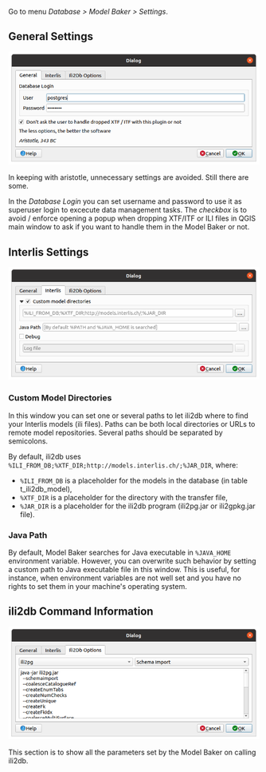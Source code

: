 Go to menu *Database > Model Baker > Settings*.

## General Settings
![general settings](../assets/settings_general.png)

In keeping with aristotle, unnecessary settings are avoided. Still there are some.

In the *Database Login* you can set username and password to use it as superuser login to excecute data management tasks. The *checkbox* is to avoid / enforce opening a popup when dropping XTF/ITF or ILI files in QGIS main window to ask if you want to handle them in the Model Baker or not.

## Interlis Settings

![interlis settings](../assets/settings_interlis.png)
### Custom Model Directories

In this window you can set one or several paths to let ili2db where to find your Interlis models (ili files). Paths can be both local directories or URLs to remote model repositories. Several paths should be separated by semicolons.

By default, ili2db uses `%ILI_FROM_DB;%XTF_DIR;http://models.interlis.ch/;%JAR_DIR`, where:

-  `%ILI_FROM_DB` is a placeholder for the models in the database (in table t_ili2db_model),
-  `%XTF_DIR` is a placeholder for the directory with the transfer file,
-  `%JAR_DIR` is a placeholder for the ili2db program (ili2pg.jar or ili2gpkg.jar file).

### Java Path

By default, Model Baker searches for Java executable in `%JAVA_HOME` environment variable. However, you can overwrite such behavior by setting a custom path to Java executable file in this window. This is useful, for instance, when environment variables are not well set and you have no rights to set them in your machine's operating system.

## ili2db Command Information

![ili2db settings](../assets/settings_ili2db.png)

This section is to show all the parameters set by the Model Baker on calling ili2db.
